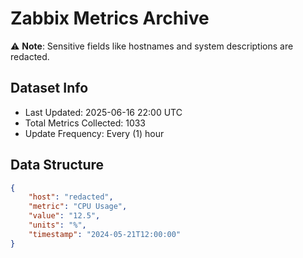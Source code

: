 # Zabbix Metrics Archive

⚠️ **Note**: Sensitive fields like hostnames and system descriptions are redacted.

## Dataset Info
- Last Updated: 2025-06-16 22:00 UTC
- Total Metrics Collected: 1033
- Update Frequency: Every (1) hour

## Data Structure
```json
{
    "host": "redacted",
    "metric": "CPU Usage",
    "value": "12.5",
    "units": "%",
    "timestamp": "2024-05-21T12:00:00"
}
```
